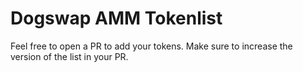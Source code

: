 # Dogswap AMM Tokenlist

Feel free to open a PR to add your tokens. Make sure to increase the version of the list in your PR.
